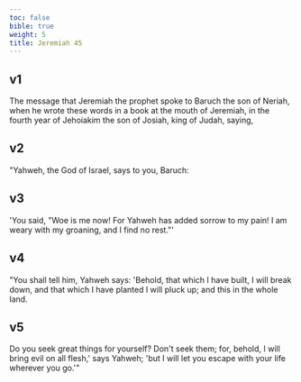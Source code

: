 ```yaml
---
toc: false
bible: true
weight: 5
title: Jeremiah 45
---
```




## v1 
The message that Jeremiah the prophet spoke to Baruch the son of Neriah, when he wrote these words in a book at the mouth of Jeremiah, in the fourth year of Jehoiakim the son of Josiah, king of Judah, saying, 

## v2 
"Yahweh, the God of Israel, says to you, Baruch: 

## v3 
'You said, "Woe is me now! For Yahweh has added sorrow to my pain! I am weary with my groaning, and I find no rest."' 

## v4 
"You shall tell him, Yahweh says: 'Behold, that which I have built, I will break down, and that which I have planted I will pluck up; and this in the whole land. 

## v5 
Do you seek great things for yourself? Don't seek them; for, behold, I will bring evil on all flesh,' says Yahweh; 'but I will let you escape with your life wherever you go.'"
